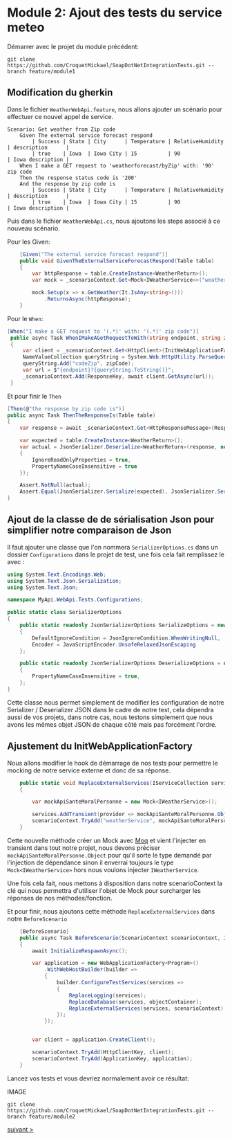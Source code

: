 # Module 2: Ajout des tests du service meteo

Démarrer avec le projet du module précédent:

```
git clone https://github.com/CroquetMickael/SoapDotNetIntegrationTests.git --branch feature/module1
```

## Modification du gherkin

Dans le fichier `WeatherWebApi.feature`, nous allons ajouter un scénario pour effectuer ce nouvel appel de service.

```Gherkin
Scenario: Get weather from Zip code
    Given The external service forecast respond
        | Success | State | City      | Temperature | RelativeHumidity | description      |
        | true    | Iowa  | Iowa City | 15          | 90               | Iowa description |
    When I make a GET request to 'weatherforecast/byZip' with: '90' zip code
    Then the response status code is '200'
    And the response by zip code is
        | Success | State | City      | Temperature | RelativeHumidity | description      |
        | true    | Iowa  | Iowa City | 15          | 90               | Iowa description |
```

Puis dans le fichier `WeatherWebApi.cs`, nous ajoutons les steps associé à ce nouveau scénario.

Pour les Given:

```cs
    [Given("The external service forecast respond")]
    public void GivenTheExternalServiceForecastRespond(Table table)
    {
        var httpResponse = table.CreateInstance<WeatherReturn>();
        var mock = _scenarioContext.Get<Mock<IWeatherService>>("weatherService");

        mock.Setup(x => x.GetWeather(It.IsAny<string>()))
            .ReturnsAsync(httpResponse);
    }
```

Pour le `When`:

```cs
[When("I make a GET request to '(.*)' with: '(.*)' zip code")]
 public async Task WhenIMakeAGetRequestToWith(string endpoint, string zipCode)
 {
     var client = _scenarioContext.Get<HttpClient>(InitWebApplicationFactory.HttpClientKey);
     NameValueCollection queryString = System.Web.HttpUtility.ParseQueryString(string.Empty);
     queryString.Add("codeZip", zipCode);
     var url = $"{endpoint}?{queryString.ToString()}";
     _scenarioContext.Add(ResponseKey, await client.GetAsync(url));
 }
```

Et pour finir le `Then`

```cs
[Then(@"the response by zip code is")]
public async Task ThenTheResponseIs(Table table)
{
    var response = await _scenarioContext.Get<HttpResponseMessage>(ResponseKey).Content.ReadAsStringAsync();

    var expected = table.CreateInstance<WeatherReturn>();
    var actual = JsonSerializer.Deserialize<WeatherReturn>(response, new JsonSerializerOptions
    {
        IgnoreReadOnlyProperties = true,
        PropertyNameCaseInsensitive = true
    });

    Assert.NotNull(actual);
    Assert.Equal(JsonSerializer.Serialize(expected), JsonSerializer.Serialize(actual));
}
```

## Ajout de la classe de de sérialisation Json pour simplifier notre comparaison de Json

Il faut ajouter une classe que l'on nommera `SerializerOptions.cs` dans un dossier `Configurations` dans le projet de test, une fois cela fait remplissez le avec :

```cs
using System.Text.Encodings.Web;
using System.Text.Json.Serialization;
using System.Text.Json;

namespace MyApi.WebApi.Tests.Configurations;

public static class SerializerOptions
{
    public static readonly JsonSerializerOptions SerializeOptions = new()
    {
        DefaultIgnoreCondition = JsonIgnoreCondition.WhenWritingNull,
        Encoder = JavaScriptEncoder.UnsafeRelaxedJsonEscaping
    };

    public static readonly JsonSerializerOptions DeserializeOptions = new()
    {
        PropertyNameCaseInsensitive = true,
    };
}
```

Cette classe nous permet simplement de modifier les configuration de notre Serializer / Deserializer JSON dans le cadre de notre test, cela dépendra aussi de vos projets, dans notre cas, nous testons simplement que nous avons les mêmes objet JSON de chaque côté mais pas forcément l'ordre.

## Ajustement du InitWebApplicationFactory

Nous allons modifier le hook de démarrage de nos tests pour permettre le mocking de notre service externe et donc de sa réponse.

```cs
    public static void ReplaceExternalServices(IServiceCollection services, ScenarioContext scenarioContext)
    {

        var mockApiSanteMoralPersonne = new Mock<IWeatherService>();

        services.AddTransient(provider => mockApiSanteMoralPersonne.Object);
        scenarioContext.TryAdd("weatherService", mockApiSanteMoralPersonne);
    }
```

Cette nouvelle méthode créer un Mock avec [Moq](https://github.com/devlooped/moq) et vient l'injecter en transient dans tout notre projet, nous devons préciser `mockApiSanteMoralPersonne.Object` pour qu'il sorte le type demandé par l'injection de dépendance sinon il enverrai toujours le type `Mock<IWeatherService>` hors nous voulons injecter `IWeatherService`.

Une fois cela fait, nous mettons à disposition dans notre scenarioContext la clé qui nous permettra d'utiliser l'objet de Mock pour surcharger les réponses de nos méthodes/fonction.

Et pour finir, nous ajoutons cette méthode `ReplaceExternalServices` dans notre `BeforeScenario`

```cs
    [BeforeScenario]
    public async Task BeforeScenario(ScenarioContext scenarioContext, IObjectContainer objectContainer)
    {
        await InitializeRespawnAsync();

        var application = new WebApplicationFactory<Program>()
            .WithWebHostBuilder(builder =>
            {
                builder.ConfigureTestServices(services =>
                {
                    ReplaceLogging(services);
                    ReplaceDatabase(services, objectContainer);
                    ReplaceExternalServices(services, scenarioContext);
                });
            });


        var client = application.CreateClient();

        scenarioContext.TryAdd(HttpClientKey, client);
        scenarioContext.TryAdd(ApplicationKey, application);
    }
```

Lancez vos tests et vous devriez normalement avoir ce résultat:

IMAGE

```
git clone https://github.com/CroquetMickael/SoapDotNetIntegrationTests.git --branch feature/module2
```

[suivant >](../../modules/Module%203%20Usage%20de%20Microcks/readme.md)

